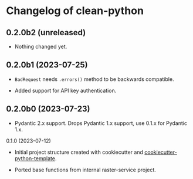 # Changelog of clean-python


0.2.0b2 (unreleased)
--------------------

- Nothing changed yet.


0.2.0b1 (2023-07-25)
--------------------

- `BadRequest` needs `.errors()` method to be backwards compatible.

- Added support for API key authentication.


0.2.0b0 (2023-07-23)
--------------------

- Pydantic 2.x support. Drops Pydantic 1.x support, use 0.1.x for Pydantic 1.x.


0.1.0 (2023-07-12)

- Initial project structure created with cookiecutter and
  [cookiecutter-python-template](https://github.com/nens/cookiecutter-python-template).

- Ported base functions from internal raster-service project.
